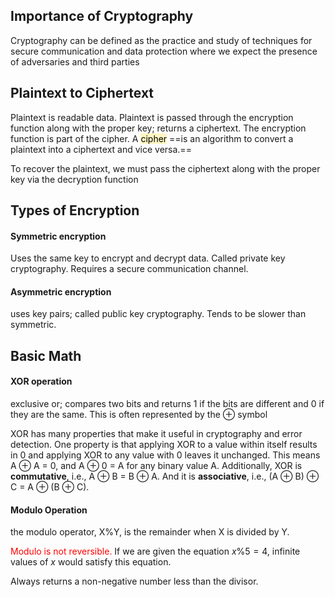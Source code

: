 
## Importance of Cryptography 

Cryptography can be defined as the practice and study of techniques for secure communication and data protection where we expect the presence of adversaries and third parties

## Plaintext to Ciphertext 

Plaintext is readable data. Plaintext is passed through the encryption function along with the proper key; returns a ciphertext.
The encryption function is part of the cipher. A <mark style="background: #FFF3A3A6;">cipher</mark> ==is an algorithm to convert a plaintext into a ciphertext and vice versa.==

To recover the plaintext, we must pass the ciphertext along with the proper key via the decryption function

## Types of Encryption

#### Symmetric encryption

Uses the same key to encrypt and decrypt data. Called private key cryptography. Requires a secure communication channel.

#### Asymmetric encryption

 uses key pairs; called public key cryptography. Tends to be slower than symmetric.

## Basic Math

#### XOR operation 

exclusive or; compares two bits and returns 1 if the bits are different and 0 if they are the same. This is often represented by the ⊕ symbol

XOR has many properties that make it useful in cryptography and error detection. One property is that applying XOR to a value within itself results in 0 and applying XOR to any value with 0 leaves it unchanged. This means A ⊕ A = 0, and A ⊕ 0 = A for any binary value A. Additionally, XOR is **commutative**, i.e., A ⊕ B = B ⊕ A. And it is **associative**, i.e., (A ⊕ B) ⊕ C = A ⊕ (B ⊕ C).

#### Modulo Operation

the modulo operator, X%Y, is the remainder when X is divided by Y.

<span style="color:rgb(255, 0, 0)">Modulo is not reversible.</span> If we are given the equation _x_%5 = 4, infinite values of _x_ would satisfy this equation.

Always returns a non-negative number less than the divisor.
